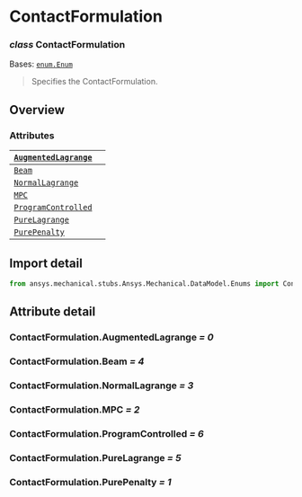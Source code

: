 # ContactFormulation

### *class* ContactFormulation

Bases: [`enum.Enum`](https://docs.python.org/3/library/enum.html#enum.Enum)

> Specifies the ContactFormulation.

> <!-- !! processed by numpydoc !! -->

## Overview

### Attributes

| [`AugmentedLagrange`](#ContactFormulation.AugmentedLagrange)          |    |
|-----------------------------------------------------------------------|----|
| [`Beam`](../../../ACT/Automation/Mechanical/Connections/Beam.md#Beam) |    |
| [`NormalLagrange`](#ContactFormulation.NormalLagrange)                |    |
| [`MPC`](#ContactFormulation.MPC)                                      |    |
| [`ProgramControlled`](#ContactFormulation.ProgramControlled)          |    |
| [`PureLagrange`](#ContactFormulation.PureLagrange)                    |    |
| [`PurePenalty`](#ContactFormulation.PurePenalty)                      |    |

## Import detail

```python
from ansys.mechanical.stubs.Ansys.Mechanical.DataModel.Enums import ContactFormulation
```

## Attribute detail

### ContactFormulation.AugmentedLagrange *= 0*

### ContactFormulation.Beam *= 4*

### ContactFormulation.NormalLagrange *= 3*

### ContactFormulation.MPC *= 2*

### ContactFormulation.ProgramControlled *= 6*

### ContactFormulation.PureLagrange *= 5*

### ContactFormulation.PurePenalty *= 1*
